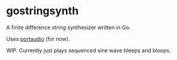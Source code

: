 # gostringsynth
A finite difference string synthesizer written in Go.

Uses [portaudio](https://github.com/gordonklaus/portaudio) (for now).

WIP. Currently just plays sequenced sine wave bleeps and bloops.
